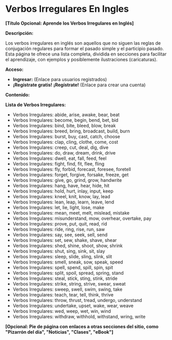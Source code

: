 # Verbos Irregulares En Ingles



**[Título Opcional:  Aprende los Verbos Irregulares en Inglés]**

**Descripción:**

Los verbos irregulares en inglés son aquellos que no siguen las reglas de conjugación regulares para formar el pasado simple y el participio pasado.  Esta página te ofrece una lista completa, dividida en secciones para facilitar el aprendizaje, con ejemplos y posiblemente ilustraciones (caricaturas).

**Acceso:**

*   **Ingresar:**  (Enlace para usuarios registrados)
*   **¡Regístrate gratis!**   **¡Regístrate!** (Enlace para crear una cuenta)

**Contenido:**

**Lista de Verbos Irregulares:**

*   Verbos Irregulares: abide, arise, awake, bear, beat
*   Verbos Irregulares: become, begin, bend, bet, bid
*   Verbos Irregulares: bind, bite, bleed, blow, break
*   Verbos Irregulares: breed, bring, broadcast, build, burn
*   Verbos Irregulares: burst, buy, cast, catch, choose
*   Verbos Irregulares: clap, cling, clothe, come, cost
*   Verbos Irregulares: creep, cut, deal, dig, dive
*   Verbos Irregulares: do, draw, dream, drink, drive
*   Verbos Irregulares: dwell, eat, fall, feed, feel
*   Verbos Irregulares: fight, find, fit, flee, fling
*   Verbos Irregulares: fly, forbid, forecast, foresee, foretell
*   Verbos Irregulares: forget, forgive, forsake, freeze, get
*   Verbos Irregulares: give, go, grind, grow, handwrite
*   Verbos Irregulares: hang, have, hear, hide, hit
*   Verbos Irregulares: hold, hurt, inlay, input, keep
*   Verbos Irregulares: kneel, knit, know, lay, lead
*   Verbos Irregulares: lean, leap, learn, leave, lend
*   Verbos Irregulares: let, lie, light, lose, make
*   Verbos Irregulares: mean, meet, melt, mislead, mistake
*   Verbos Irregulares: misunderstand, mow, overhear, overtake, pay
*   Verbos Irregulares: prove, put, quit, read, rid
*   Verbos Irregulares: ride, ring, rise, run, saw
*   Verbos Irregulares: say, see, seek, sell, send
*   Verbos Irregulares: set, sew, shake, shave, shear
*   Verbos Irregulares: shed, shine, shoot, show, shrink
*   Verbos Irregulares: shut, sing, sink, sit, slay
*   Verbos Irregulares: sleep, slide, sling, slink, slit
*   Verbos Irregulares: smell, sneak, sow, speak, speed
*   Verbos Irregulares: spell, spend, spill, spin, spit
*   Verbos Irregulares: split, spoil, spread, spring, stand
*   Verbos Irregulares: steal, stick, sting, stink, stride
*   Verbos Irregulares: strike, string, strive, swear, sweat
*   Verbos Irregulares: sweep, swell, swim, swing, take
*   Verbos Irregulares: teach, tear, tell, think, thrive
*   Verbos Irregulares: throw, thrust, tread, undergo, understand
*   Verbos Irregulares: undertake, upset, wake, wear, weave
*   Verbos Irregulares: wed, weep, wet, win, wind
*   Verbos Irregulares: withdraw, withhold, withstand, wring, write

**[Opcional:  Pie de página con enlaces a otras secciones del sitio, como "Pizarrón del día", "Noticias", "Clases", "eBook"]**

